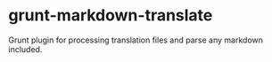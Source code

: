 grunt-markdown-translate
========================

Grunt plugin for processing translation files and parse any markdown included.
